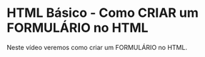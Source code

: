 # HTML Básico - Como CRIAR um FORMULÁRIO no HTML

Neste vídeo veremos como criar um FORMULÁRIO no HTML.
